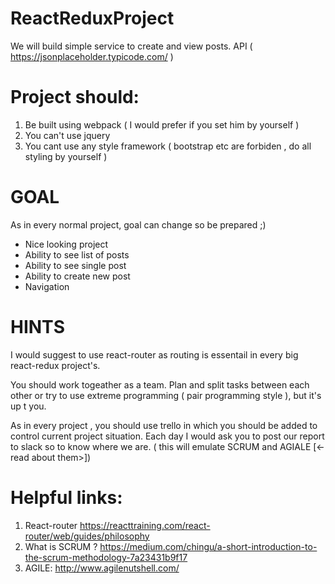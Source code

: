 # ReactReduxProject

We will build simple service to create and view posts.
API ( https://jsonplaceholder.typicode.com/ )

# Project should:

1) Be built using webpack ( I would prefer if you set him by yourself )
2) You can't use jquery
3) You cant use any style framework ( bootstrap etc are forbiden , do all styling by yourself )

# GOAL 
As in every normal project, goal can change so be prepared ;)

* Nice looking project
* Ability to see list of posts
* Ability to see single post
* Ability to create new post
* Navigation

# HINTS
I would suggest to use react-router as routing is essentail in every big react-redux project's.

You should work togeather as a team. Plan and split tasks between each other or try to use extreme programming ( pair programming style ), but it's up t you.

As in every project , you should use trello in which you should be added to control current project situation.
Each day I would ask you to post our report to slack so to know where we are. ( this will emulate SCRUM and AGIALE [<- read about them>])

# Helpful links:
1) React-router https://reacttraining.com/react-router/web/guides/philosophy
2) What is SCRUM ? https://medium.com/chingu/a-short-introduction-to-the-scrum-methodology-7a23431b9f17
3) AGILE: http://www.agilenutshell.com/
